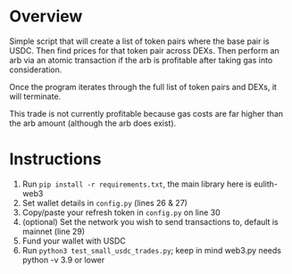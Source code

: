 # Overview
Simple script that will create a list of token pairs where the base pair is USDC. Then find prices for that token pair across DEXs. Then perform an arb via an atomic transaction if the arb is profitable after taking gas into consideration.

Once the program iterates through the full list of token pairs and DEXs, it will terminate.

This trade is not currently profitable because gas costs are far higher than the arb amount (although the arb does exist).

# Instructions
1. Run `pip install -r requirements.txt`, the main library here is eulith-web3
2. Set wallet details in `config.py` (lines 26 & 27)
3. Copy/paste your refresh token in `config.py` on line 30
4. (optional) Set the network you wish to send transactions to, default is mainnet (line 29)
5. Fund your wallet with USDC
6. Run `python3 test_small_usdc_trades.py`; keep in mind web3.py needs python -v 3.9 or lower

